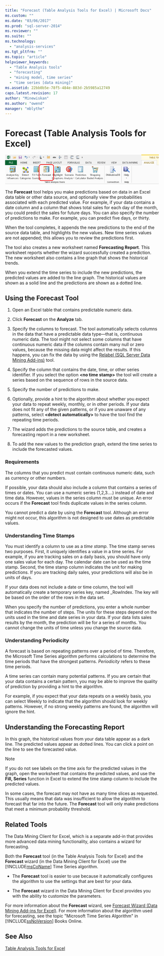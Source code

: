 ```yaml
---
title: "Forecast (Table Analysis Tools for Excel) | Microsoft Docs"
ms.custom: ""
ms.date: "03/06/2017"
ms.prod: "sql-server-2014"
ms.reviewer: ""
ms.suite: ""
ms.technology: 
  - "analysis-services"
ms.tgt_pltfrm: ""
ms.topic: "article"
helpviewer_keywords: 
  - "Table Analysis tools"
  - "forecasting"
  - "mining model, time series"
  - "time series [data mining]"
ms.assetid: 22bb0b5e-78f5-484e-883d-2b5985a12749
caps.latest.revision: 17
author: "Minewiskan"
ms.author: "owend"
manager: "mblythe"
---
```

# Forecast (Table Analysis Tools for Excel)
  ![Forecast button in Table Analysis tools ribbon](media/tat-forecast.gif "Forecast button in Table Analysis tools ribbon")  
  
 The **Forecast** tool helps you make predictions based on data in an Excel data table or other data source, and optionally view the probabilities associated with each predicted value. For example, if your data contains a date column and a column that shows total sales for each day of the month, you could predict the sales for future days. You can also specify the number of predictions to make. For example, you can predict five days, or thirty.  
  
 When the tool completes, it appends the new predictions to the end of the source data table, and highlights the new values. New time series values are not appended; this allows you to review the predictions first.  
  
 The tool also creates a new worksheet named **Forecasting Report**. This worksheet reports whether the wizard successfully created a prediction. The new worksheet also contains a line graph that shows the historical trends.  
  
 When you extend the time series to include the new predictions, the predicted values are added to the line graph. The historical values are shown as a solid line and the predictions are shown as a dotted line.  
  
## Using the Forecast Tool  
  
1.  Open an Excel table that contains predictable numeric data.  
  
2.  Click **Forecast** on the **Analyze** tab.  
  
3.  Specify the columns to forecast. The tool automatically selects columns in the data that have a predictable data type—that is, continuous numeric data. The tool might not select some columns that have continuous numeric data if the columns contain many null or zero values, because the missing data might affect the results. If this happens, you can fix the data by using the [Relabel &#40;SQL Server Data Mining Add-ins&#41;](relabel-sql-server-data-mining-add-ins.md) tool.  
  
4.  Specify the column that contains the date, time, or other series identifier. If you select the option **\<no time stamp>** the tool will create a series based on the sequence of rows in the source data.  
  
5.  Specify the number of predictions to make.  
  
6.  Optionally, provide a hint to the algorithm about whether you expect your data to repeat weekly, monthly, or in other periods. If your data does not fit any of the given patterns, or if you are unaware of any patterns, select **\<detect automatically>** to have the tool find the repeating time periods.  
  
7.  The wizard adds the predictions to the source table, and creates a forecasting report in a new worksheet.  
  
8.  To add the new values to the prediction graph, extend the time series to include the forecasted values.  
  
### Requirements  
 The columns that you predict must contain continuous numeric data, such as currency or other numbers.  
  
 If possible, your data should also include a column that contains a series of times or dates. You can use a numeric series (1,2,3….) instead of date and time data. However, values in the series column must be unique. An error occurs if the **Forecast** tool finds duplicate values in the series column.  
  
 You cannot predict a date by using the **Forecast** tool. Although an error might not occur, this algorithm is not designed to use dates as predictable values.  
  
### Understanding Time Stamps  
 You must identify a column to use as a *time stamp*. The time stamp serves two purposes. First, it uniquely identifies a value in a time series. For example, if you are tracking sales on a daily basis, you should have only one sales value for each day. The calendar date can be used as the time stamp. Second, the time stamp column indicates the unit for making predictions. If you are tracking daily sales, your predictions will also be in units of days.  
  
 If your data does not include a date or time column, the tool will automatically create a temporary series key, named _RowIndex. The key will be based on the order of the rows in the data set.  
  
 When you specify the number of predictions, you enter a whole number that indicates the number of steps. The units for these steps depend on the units used in the time and date series in your data. If your data lists sales results by the month, the prediction will be for a series of months. You cannot change the units of time unless you change the source data.  
  
### Understanding Periodicity  
 A forecast is based on repeating patterns over a period of time. Therefore, the Microsoft Time Series algorithm performs calculations to determine the time periods that have the strongest patterns. *Periodicity* refers to these time periods.  
  
 A time series can contain many potential patterns. If you are certain that your data contains a certain pattern, you may be able to improve the quality of prediction by providing a hint to the algorithm.  
  
 For example, if you expect that your data repeats on a weekly basis, you can select Weekly to indicate that the algorithm should look for weekly patterns. However, if no strong weekly patterns are found, the algorithm will ignore the hint.  
  
## Understanding the Forecasting Report  
 In this graph, the historical values from your data table appear as a dark line. The predicted values appear as dotted lines. You can click a point on the line to see the forecasted value.  
  
> [!NOTE]  
>  If you do not see labels on the time axis for the predicted values in the graph, open the worksheet that contains the predicted values, and use the **Fill, Series** function in Excel to extend the time stamp column to include the predicted values.  
  
 In some cases, the forecast may not have as many time slices as requested. This usually means that data was insufficient to allow the algorithm to forecast that far into the future. The **Forecast** tool will only make predictions that meet a minimum probability threshold.  
  
## Related Tools  
 The Data Mining Client for Excel, which is a separate add-in that provides more advanced data mining functionality, also contains a wizard for forecasting.  
  
 Both the **Forecast** tool (in the Table Analysis Tools for Excel) and the **Forecast** wizard (in the Data Mining Client for Excel) use the [!INCLUDE[msCoName](../includes/msconame-md.md)] Time Series algorithm.  
  
-   The **Forecast** tool is easier to use because it automatically configures the algorithm to use the settings that are best for your data.  
  
-   The **Forecast** wizard in the Data Mining Client for Excel provides you with the ability to customize the parameters.  
  
 For more information about the **Forecast** wizard, see [Forecast Wizard &#40;Data Mining Add-ins for Excel&#41;](forecast-wizard-data-mining-add-ins-for-excel.md). For more information about the algorithm used for forecasting, see the topic "Microsoft Time Series Algorithm" in [!INCLUDE[ssNoVersion](../includes/ssnoversion-md.md)] Books Online.  
  
## See Also  
 [Table Analysis Tools for Excel](table-analysis-tools-for-excel.md)  
  
  